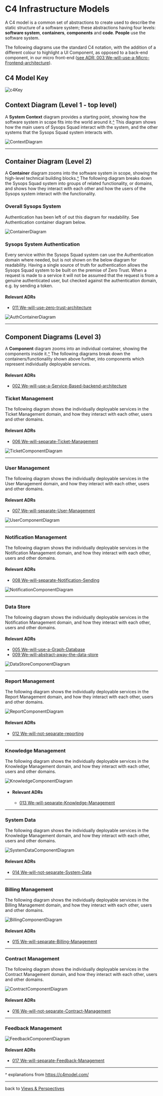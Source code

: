 # C4 Infrastructure Models

A C4 model is a common set of abstractions to create used to describe the static structure of a software system; these abstractions having four levels: **software system**, **containers**, **components** and **code**. **People** use the software system.

The following diagrams use the standard C4 notation, with the addition of a different colour to highlight a UI Component, as opposed to a back-end component, in our micro front-end ([see ADR: 003 We-will-use-a-Micro-Frontend-architecture](../../4.ADRs/003We-will-use-a-Micro-Frontend-architecture.md)).

## C4 Model Key

![c4Key](../images/c4Key.png)

## Context Diagram (Level 1 - top level)

A **System Context** diagram provides a starting point, showing how the software system in scope fits into the world around it.[^](#expl) 
This diagram shows how the main users of Sysops Squad interact with the system, and the other systems that the Sysops Squad system interacts with.

![ContextDiagram](images/ContextDiagram.png)

------

## Container Diagram (Level 2)

A **Container** diagram zooms into the software system in scope, showing the high-level technical building blocks.[^](#expl)
The following diagram breaks down the Sysops Squad system into groups of related functionality, or domains, and shows how they interact with each other and how the users of the Sysops system interact with the functionality.

### Overall Sysops System

Authentication has been left of out this diagram for readability. See Authentication container diagram below.

![ContainerDiagram](images/ContainerDiagram.png)

### Sysops System Authentication

Every service within the Sysops Squad system can use the Authentication domain where needed, but is not shown on the below diagram for readability. Having a single source of truth for authentication allows the Sysops Squad system to be built on the premise of Zero Trust. When a request is made to a service it will not be assumed that the request is from a genuine authenticated user, but checked against the authentication domain, e.g. by sending a token.

#### Relevant ADRs

- [011 We-will-use-zero-trust-architecture](../../4.ADRs/011We-will-use-zero-trust-architecture.md)

![AuthContainerDiagram](images/AuthContainerDiagram.png)

------

## Component Diagrams (Level 3)

A **Component** diagram zooms into an individual container, showing the components inside it.[^](#expl)
The following diagrams break down the containers/functionality shown above further, into components which represent individually deployable services.

#### Relevant ADRs

- [002 We-will-use-a-Service-Based-backend-architecture](../../4.ADRs/002We-will-use-a-Service-Based-backend-architecture.md)

### Ticket Management

The following diagram shows the individually deployable services in the Ticket Management domain, and how they interact with each other, users and other domains.

#### Relevant ADRs

- [006 We-will-separate-Ticket-Management](../../4.ADRs/006We-will-separate-Ticket-Management.md)

![TicketComponentDiagram](images/TicketComponentDiagram.png)

------

### User Management

The following diagram shows the individually deployable services in the User Management domain, and how they interact with each other, users and other domains.

#### Relevant ADRs

- [007 We-will-separate-User-Management](../../4.ADRs/007We-will-separate-User-Management.md)

![UserComponentDiagram](images/UserComponentDiagram.png)

------

### Notification Management

The following diagram shows the individually deployable services in the Notification Management domain, and how they interact with each other, users and other domains.

#### Relevant ADRs

- [008 We-will-separate-Notification-Sending](../../4.ADRs/008We-will-separate-Notification-Sending.md)

![NotificationComponentDiagram](images/NotificationComponentDiagram.png)

------

### Data Store

The following diagram shows the individually deployable services in the Notification Management domain, and how they interact with each other, users and other domains.

#### Relevant ADRs

- [005 We-will-use-a-Graph-Database](../../4.ADRs/005We-will-use-a-Graph-Database.md)
- [009 We-will-abstract-away-the-data-store](../../4.ADRs/009We-will-abstract-away-the-data-store.md)

![DataStoreComponentDiagram](images/DataStoreComponentDiagram.png)

---

### Report Management

The following diagram shows the individually deployable services in the Report Management domain, and how they interact with each other, users and other domains.

![ReportComponentDiagram](images/ReportComponentDiagram.png)

#### Relevant ADRs

- [012 We-will-not-separate-reporting](../../4.ADRs/012We-will-not-separate-reporting.md)

---

### Knowledge Management

The following diagram shows the individually deployable services in the Knowledge Management domain, and how they interact with each other, users and other domains.

![KnowledgeComponentDiagram](images/KnowledgeComponentDiagram.png)

- #### Relevant ADRs

  - [013 We-will-separate-Knowledge-Management](../../4.ADRs/013We-will-separate-Knowledge-Management.md)

---

### System Data

The following diagram shows the individually deployable services in the Knowledge Management domain, and how they interact with each other, users and other domains.

![SystemDataComponentDiagram](images/SystemDataComponentDiagram.png)

#### Relevant ADRs

- [014 We-will-not-separate-System-Data](../../4.ADRs/014We-will-not-separate-System-Data.md)

---

### Billing Management

The following diagram shows the individually deployable services in the Billing Management domain, and how they interact with each other, users and other domains.

![BillingComponentDiagram](images/BillingComponentDiagram.png)

#### Relevant ADRs

- [015 We-will-separate-Billing-Management](../../4.ADRs/015We-will-separate-Billing-Management.md)

---

### Contract Management

The following diagram shows the individually deployable services in the Contract Management domain, and how they interact with each other, users and other domains.

![ContractComponentDiagram](images/ContractComponentDiagram.png)

#### Relevant ADRs

- [016 We-will-not-separate-Contract-Management](../../4.ADRs/016We-will-not-separate-Contract-Management.md)

---

### Feedback Management

![FeedbackComponentDiagram](images/FeedbackComponentDiagram.png)

#### Relevant ADRs

- [017 We-will-separate-Feedback-Management](../../4.ADRs/017We-will-separate-Feedback-Management.md)

---

<a id="expl"></a>^ explanations from https://c4model.com/

------

back to [Views & Perspectives](../README.md)